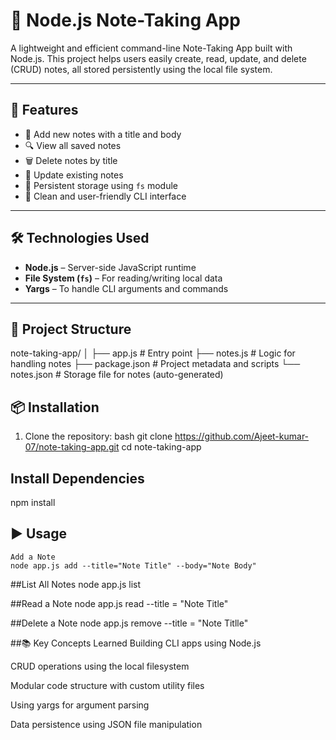 # 📝 Node.js Note-Taking App

A lightweight and efficient command-line Note-Taking App built with Node.js. This project helps users easily create, read, update, and delete (CRUD) notes, all stored persistently using the local file system.

---

## 🚀 Features

- 📒 Add new notes with a title and body
- 🔍 View all saved notes
- 🗑️ Delete notes by title
- 📝 Update existing notes
- 💾 Persistent storage using `fs` module
- 🧼 Clean and user-friendly CLI interface

---

## 🛠️ Technologies Used

- **Node.js** – Server-side JavaScript runtime
- **File System (`fs`)** – For reading/writing local data
- **Yargs** – To handle CLI arguments and commands

---

## 📂 Project Structure

note-taking-app/
│
├── app.js # Entry point
├── notes.js # Logic for handling notes
├── package.json # Project metadata and scripts
└── notes.json # Storage file for notes (auto-generated)

## 📦 Installation

1. Clone the repository:
   bash
   git clone https://github.com/Ajeet-kumar-07/note-taking-app.git
   cd note-taking-app

## Install Dependencies 
npm install 


## ▶️ Usage
    Add a Note 
    node app.js add --title="Note Title" --body="Note Body"

##List All Notes 
    node app.js list 

##Read a Note 
    node app.js read --title = "Note Title" 

##Delete a Note 
node app.js remove --title = "Note Titlle"


##📚 Key Concepts Learned
Building CLI apps using Node.js

CRUD operations using the local filesystem

Modular code structure with custom utility files

Using yargs for argument parsing

Data persistence using JSON file manipulation

